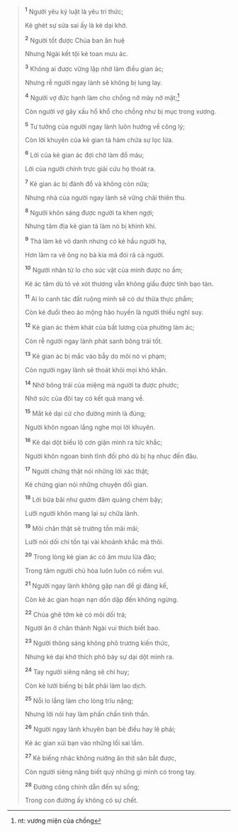 > <sup><b>1</b></sup> Người yêu kỷ luật là yêu tri thức;
> 
> Kẻ ghét sự sửa sai ấy là kẻ dại khờ.
> 
> <sup><b>2</b></sup> Người tốt được Chúa ban ân huệ
> 
> Nhưng Ngài kết tội kẻ toan mưu ác.
> 
> <sup><b>3</b></sup> Không ai được vững lập nhờ làm điều gian ác;
> 
> Nhưng rễ người ngay lành sẽ không bị lung lay.
> 
> <sup><b>4</b></sup> Người vợ đức hạnh làm cho chồng nở mày nở mặt;[^1-aa2810e0-d3e4-4673-9582-586385a4aafd]
> 
> Còn người vợ gây xấu hổ khổ cho chồng như bị mục trong xương.
> 
> <sup><b>5</b></sup> Tư tưởng của người ngay lành luôn hướng về công lý;
> 
> Còn lời khuyên của kẻ gian tà hàm chứa sự lọc lừa.
> 
> <sup><b>6</b></sup> Lời của kẻ gian ác đợi chờ làm đổ máu;
> 
> Lời của người chính trực giải cứu họ thoát ra.
> 
> <sup><b>7</b></sup> Kẻ gian ác bị đánh đổ và không còn nữa;
> 
> Nhưng nhà của người ngay lành sẽ vững chãi thiên thu.
> 
> <sup><b>8</b></sup> Người khôn sáng được người ta khen ngợi;
> 
> Nhưng tâm địa kẻ gian tà làm nó bị khinh khi.
>
> <sup><b>9</b></sup> Thà làm kẻ vô danh nhưng có kẻ hầu người hạ,
> 
> Hơn làm ra vẻ ông nọ bà kia mà đói rã cả người.
> 
> <sup><b>10</b></sup> Người nhân từ lo cho súc vật của mình được no ấm;
> 
> Kẻ ác tâm dù tỏ vẻ xót thương vẫn không giấu được tính bạo tàn.
> 
> <sup><b>11</b></sup> Ai lo canh tác đất ruộng mình sẽ có dư thừa thực phẩm;
> 
> Còn kẻ đuổi theo ảo mộng hão huyền là người thiếu nghĩ suy.
> 
> <sup><b>12</b></sup> Kẻ gian ác thèm khát của bất lương của phường làm ác;
> 
> Còn rễ người ngay lành phát sanh bông trái tốt.
> 
> <sup><b>13</b></sup> Kẻ gian ác bị mắc vào bẫy do môi nó vi phạm;
> 
> Còn người ngay lành sẽ thoát khỏi mọi khó khăn.
> 
> <sup><b>14</b></sup> Nhờ bông trái của miệng mà người ta được phước;
> 
> Nhờ sức của đôi tay có kết quả mang về.
> 
> <sup><b>15</b></sup> Mắt kẻ dại cứ cho đường mình là đúng;
> 
> Người khôn ngoan lắng nghe mọi lời khuyên.
>
> <sup><b>16</b></sup> Kẻ dại dột biểu lộ cơn giận mình ra tức khắc;
> 
> Người khôn ngoan bình tĩnh đối phó dù bị hạ nhục đến đâu.
> 
> <sup><b>17</b></sup> Người chứng thật nói những lời xác thật;
> 
> Kẻ chứng gian nói những chuyện dối gian.
> 
> <sup><b>18</b></sup> Lời bừa bãi như gươm đâm quàng chém bậy;
> 
> Lưỡi người khôn mang lại sự chữa lành.
> 
> <sup><b>19</b></sup> Môi chân thật sẽ trường tồn mãi mãi;
> 
> Lưỡi nói dối chỉ tồn tại vài khoảnh khắc mà thôi.
> 
> <sup><b>20</b></sup> Trong lòng kẻ gian ác có âm mưu lừa đảo;
> 
> Trong tâm người chủ hòa luôn luôn có niềm vui.
> 
> <sup><b>21</b></sup> Người ngay lành không gặp nan đề gì đáng kể,
> 
> Còn kẻ ác gian hoạn nạn dồn dập đến không ngừng.
>
> <sup><b>22</b></sup> Chúa ghê tởm kẻ có môi dối trá;
> 
> Người ăn ở chân thành Ngài vui thích biết bao.
> 
> <sup><b>23</b></sup> Người thông sáng không phô trương kiến thức,
> 
> Nhưng kẻ dại khờ thích phô bày sự dại dột mình ra.
> 
> <sup><b>24</b></sup> Tay người siêng năng sẽ chỉ huy;
> 
> Còn kẻ lười biếng bị bắt phải làm lao dịch.
>
> <sup><b>25</b></sup> Nỗi lo lắng làm cho lòng trĩu nặng;
> 
> Nhưng lời nói hay làm phấn chấn tinh thần.
>
> <sup><b>26</b></sup> Người ngay lành khuyên bạn bè điều hay lẽ phải;
> 
> Kẻ ác gian xúi bạn vào những lối sai lầm.
> 
> <sup><b>27</b></sup> Kẻ biếng nhác không nướng ăn thịt săn bắt được,
> 
> Còn người siêng năng biết quý những gì mình có trong tay.
> 
> <sup><b>28</b></sup> Ðường công chính dẫn đến sự sống;
> 
> Trong con đường ấy không có sự chết.

[^1-aa2810e0-d3e4-4673-9582-586385a4aafd]: nt: vương miện của chồng